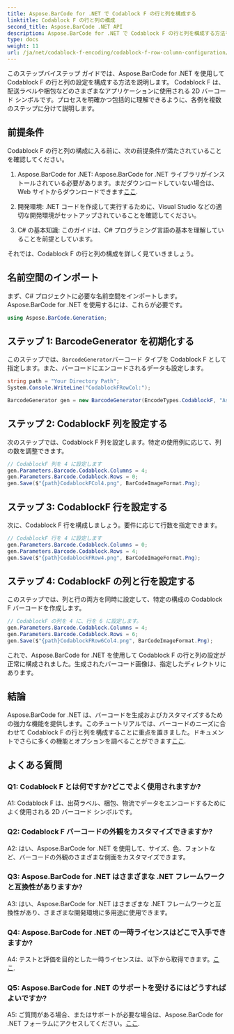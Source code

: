 ```yaml
---
title: Aspose.BarCode for .NET で Codablock F の行と列を構成する
linktitle: Codablock F の行と列の構成
second_title: Aspose.BarCode .NET API
description: Aspose.BarCode for .NET で Codablock F の行と列を構成する方法を学びます。さまざまなアプリケーション向けにカスタマイズされた 2D バーコードを作成します。
type: docs
weight: 11
url: /ja/net/codablock-f-encoding/codablock-f-row-column-configuration/
---
```

このステップバイステップ ガイドでは、Aspose.BarCode for .NET を使用して Codablock F の行と列の設定を構成する方法を説明します。 Codablock F は、配送ラベルや梱包などのさまざまなアプリケーションに使用される 2D バーコード シンボルです。プロセスを明確かつ包括的に理解できるように、各例を複数のステップに分けて説明します。

## 前提条件

Codablock F の行と列の構成に入る前に、次の前提条件が満たされていることを確認してください。

1.  Aspose.BarCode for .NET: Aspose.BarCode for .NET ライブラリがインストールされている必要があります。まだダウンロードしていない場合は、Web サイトからダウンロードできます[ここ](https://releases.aspose.com/barcode/net/).

2. 開発環境: .NET コードを作成して実行するために、Visual Studio などの適切な開発環境がセットアップされていることを確認してください。

3. C# の基本知識: このガイドは、C# プログラミング言語の基本を理解していることを前提としています。

それでは、Codablock F の行と列の構成を詳しく見ていきましょう。

## 名前空間のインポート

まず、C# プロジェクトに必要な名前空間をインポートします。 Aspose.BarCode for .NET を使用するには、これらが必要です。

```csharp
using Aspose.BarCode.Generation;
```

## ステップ 1: BarcodeGenerator を初期化する

このステップでは、`BarcodeGenerator`バーコード タイプを Codablock F として指定します。また、バーコードにエンコードされるデータも設定します。

```csharp
string path = "Your Directory Path";
System.Console.WriteLine("CodablockFRowCol:");

BarcodeGenerator gen = new BarcodeGenerator(EncodeTypes.CodablockF, "Aspose.Barcode");
```

## ステップ 2: CodablockF 列を設定する

次のステップでは、Codablock F 列を設定します。特定の使用例に応じて、列の数を調整できます。

```csharp
// CodablockF 列を 4 に設定します
gen.Parameters.Barcode.Codablock.Columns = 4;
gen.Parameters.Barcode.Codablock.Rows = 0;
gen.Save($"{path}CodablockFCol4.png", BarCodeImageFormat.Png);
```

## ステップ 3: CodablockF 行を設定する

次に、Codablock F 行を構成しましょう。要件に応じて行数を指定できます。

```csharp
// CodablockF 行を 4 に設定します
gen.Parameters.Barcode.Codablock.Columns = 0;
gen.Parameters.Barcode.Codablock.Rows = 4;
gen.Save($"{path}CodablockFRow4.png", BarCodeImageFormat.Png);
```

## ステップ 4: CodablockF の列と行を設定する

このステップでは、列と行の両方を同時に設定して、特定の構成の Codablock F バーコードを作成します。

```csharp
// CodablockF の列を 4 に、行を 6 に設定します。
gen.Parameters.Barcode.Codablock.Columns = 4;
gen.Parameters.Barcode.Codablock.Rows = 6;
gen.Save($"{path}CodablockFRow6Col4.png", BarCodeImageFormat.Png);
```

これで、Aspose.BarCode for .NET を使用して Codablock F の行と列の設定が正常に構成されました。生成されたバーコード画像は、指定したディレクトリにあります。

## 結論

 Aspose.BarCode for .NET は、バーコードを生成およびカスタマイズするための強力な機能を提供します。このチュートリアルでは、バーコードのニーズに合わせて Codablock F の行と列を構成することに重点を置きました。ドキュメントでさらに多くの機能とオプションを調べることができます[ここ](https://reference.aspose.com/barcode/net/).

## よくある質問

### Q1: Codablock F とは何ですか?どこでよく使用されますか?

A1: Codablock F は、出荷ラベル、梱包、物流でデータをエンコードするためによく使用される 2D バーコード シンボルです。

### Q2: Codablock F バーコードの外観をカスタマイズできますか?

A2: はい、Aspose.BarCode for .NET を使用して、サイズ、色、フォントなど、バーコードの外観のさまざまな側面をカスタマイズできます。

### Q3: Aspose.BarCode for .NET はさまざまな .NET フレームワークと互換性がありますか?

A3: はい、Aspose.BarCode for .NET はさまざまな .NET フレームワークと互換性があり、さまざまな開発環境に多用途に使用できます。

### Q4: Aspose.BarCode for .NET の一時ライセンスはどこで入手できますか?

 A4: テストと評価を目的とした一時ライセンスは、以下から取得できます。[ここ](https://purchase.aspose.com/temporary-license/).

### Q5: Aspose.BarCode for .NET のサポートを受けるにはどうすればよいですか?

 A5: ご質問がある場合、またはサポートが必要な場合は、Aspose.BarCode for .NET フォーラムにアクセスしてください。[ここ](https://forum.aspose.com/c/barcode/13).